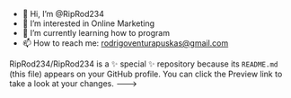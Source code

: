 - 👋 Hi, I’m @RipRod234
- 👀 I’m interested in Online Marketing
- 🌱 I’m currently learning how to program
- 📫 How to reach me: rodrigoventurapuskas@gmail.com


RipRod234/RipRod234 is a ✨ special ✨ repository because its `README.md` (this file) appears on your GitHub profile.
You can click the Preview link to take a look at your changes.
--->

